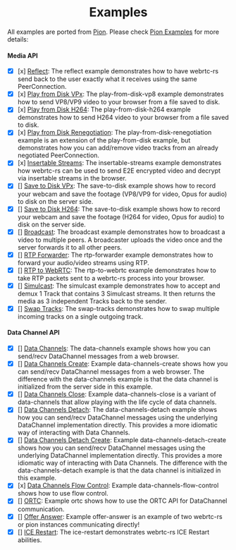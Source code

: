 <h1 align="center">
  Examples
</h1>

All examples are ported from [Pion](https://github.com/pion/webrtc/tree/master/examples#readme). Please check [Pion Examples](https://github.com/pion/webrtc/tree/master/examples#readme) for more details:

#### Media API
- [x] [x] [Reflect](reflect): The reflect example demonstrates how to have webrtc-rs send back to the user exactly what it receives using the same PeerConnection.
- [x] [x] [Play from Disk VPx](play-from-disk-vpx): The play-from-disk-vp8 example demonstrates how to send VP8/VP9 video to your browser from a file saved to disk.
- [x] [x] [Play from Disk H264](play-from-disk-h264): The play-from-disk-h264 example demonstrates how to send H264 video to your browser from a file saved to disk.
- [x] [x] [Play from Disk Renegotiation](play-from-disk-renegotiation): The play-from-disk-renegotiation example is an extension of the play-from-disk example, but demonstrates how you can add/remove video tracks from an already negotiated PeerConnection.
- [x] [x] [Insertable Streams](insertable-streams): The insertable-streams example demonstrates how webrtc-rs can be used to send E2E encrypted video and decrypt via insertable streams in the browser.
- [x] [] [Save to Disk VPx](save-to-disk-vpx): The save-to-disk example shows how to record your webcam and save the footage (VP8/VP9 for video, Opus for audio) to disk on the server side.
- [x] [] [Save to Disk H264](save-to-disk-h264): The save-to-disk example shows how to record your webcam and save the footage (H264 for video, Opus for audio) to disk on the server side.
- [x] [] [Broadcast](broadcast): The broadcast example demonstrates how to broadcast a video to multiple peers. A broadcaster uploads the video once and the server forwards it to all other peers.
- [x] [] [RTP Forwarder](rtp-forwarder): The rtp-forwarder example demonstrates how to forward your audio/video streams using RTP.
- [x] [] [RTP to WebRTC](rtp-to-webrtc): The rtp-to-webrtc example demonstrates how to take RTP packets sent to a webrtc-rs process into your browser.
- [x] [] [Simulcast](simulcast): The simulcast example demonstrates how to accept and demux 1 Track that contains 3 Simulcast streams. It then returns the media as 3 independent Tracks back to the sender.
- [x] [] [Swap Tracks](swap-tracks): The swap-tracks demonstrates how to swap multiple incoming tracks on a single outgoing track.

#### Data Channel API
- [x] [] [Data Channels](data-channels): The data-channels example shows how you can send/recv DataChannel messages from a web browser.
- [x] [] [Data Channels Create](data-channels-create): Example data-channels-create shows how you can send/recv DataChannel messages from a web browser. The difference with the data-channels example is that the data channel is initialized from the server side in this example.
- [x] [] [Data Channels Close](data-channels-close): Example data-channels-close is a variant of data-channels that allow playing with the life cycle of data channels.
- [x] [] [Data Channels Detach](data-channels-detach): The data-channels-detach example shows how you can send/recv DataChannel messages using the underlying DataChannel implementation directly. This provides a more idiomatic way of interacting with Data Channels.
- [x] [] [Data Channels Detach Create](data-channels-detach-create): Example data-channels-detach-create shows how you can send/recv DataChannel messages using the underlying DataChannel implementation directly. This provides a more idiomatic way of interacting with Data Channels. The difference with the data-channels-detach example is that the data channel is initialized in this example.
- [x] [x] [Data Channels Flow Control](data-channels-flow-control): Example data-channels-flow-control shows how to use flow control.
- [x] [] [ORTC](ortc): Example ortc shows how to use the ORTC API for DataChannel communication.
- [x] [] [Offer Answer](offer-answer): Example offer-answer is an example of two webrtc-rs or pion instances communicating directly!
- [x] [] [ICE Restart](ice-restart): The ice-restart demonstrates webrtc-rs ICE Restart abilities.

